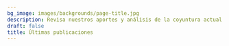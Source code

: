 ```yaml
---
bg_image: images/backgrounds/page-title.jpg
description: Revisa nuestros aportes y análisis de la coyuntura actual
draft: false
title: Últimas publicaciones
---
```

